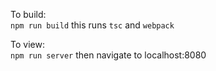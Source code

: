To build:  
`npm run build` this runs `tsc` and `webpack`

To view:  
`npm run server` then navigate to localhost:8080
